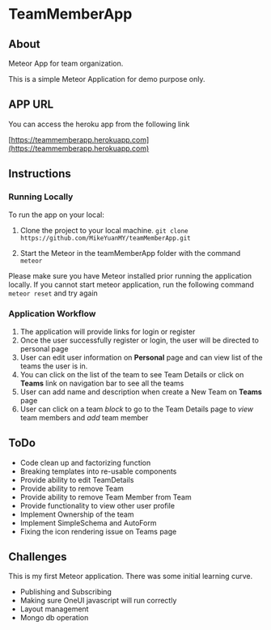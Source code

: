 # TeamMemberApp
## About
Meteor App for team organization. 

This is a simple Meteor Application for demo purpose only. 

## APP URL 

You can access the heroku app from the following link 

[https://teammemberapp.herokuapp.com](https://teammemberapp.herokuapp.com)


## Instructions

### Running Locally
To run the app on your local:
1. Clone the project to your local machine. `git clone https://github.com/MikeYuanMY/teamMemberApp.git`

2. Start the Meteor in the teamMemberApp folder with the command `meteor`

Please make sure you have Meteor installed prior running the application locally. 
If you cannot start meteor application, run the following command `meteor reset` and try again 

### Application Workflow
1. The application will provide links for login or register
2. Once the user successfully register or login, the user will be directed to personal page 
3. User can edit user information on **Personal** page and can view list of the teams the user is in.
4. You can click on the list of the team to see Team Details or click on **Teams** link on navigation bar to see all the teams 
5. User can add name and description when create a New Team on **Teams** page
6. User can click on a team *block* to go to the Team Details page to *view* team members and *add* team member


## ToDo
- Code clean up and factorizing function 
- Breaking templates into re-usable components
- Provide ability to edit TeamDetails
- Provide ability to remove Team
- Provide ability to remove Team Member from Team
- Provide functionality to view other user profile
- Implement Ownership of the team 
- Implement SimpleSchema and AutoForm
- Fixing the icon rendering issue on Teams page


## Challenges

This is my first Meteor application. There was some initial learning curve.
* Publishing and Subscribing
* Making sure OneUI javascript will run correctly
* Layout management 
* Mongo db operation 